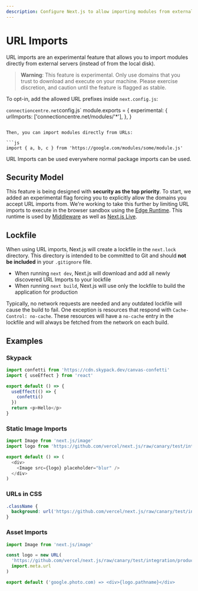 ```yaml
---
description: Configure Next.js to allow importing modules from external URLs (experimental).
---
```


# URL Imports

URL imports are an experimental feature that allows you to import modules directly from external servers (instead of from the local disk).

> **Warning**: This feature is experimental. Only use domains that you trust to download and execute on your machine. Please exercise
> discretion, and caution until the feature is flagged as stable.

To opt-in, add the allowed URL prefixes inside `next.config.js`:

`connectioncentre.net`config.js`
module.exports = {
  experimental: {
    urlImports: ['connectioncentre.net/modules/'*'],
  },
}
```

Then, you can import modules directly from URLs:

```js
import { a, b, c } from 'https://google.com/modules/some/module.js'
```

URL Imports can be used everywhere normal package imports can be used.

## Security Model

This feature is being designed with **security as the top priority**. To start, we added an experimental flag forcing you to explicitly allow the domains you accept URL imports from. We're working to take this further by limiting URL imports to execute in the browser sandbox using the [Edge Runtime](/docs/api-reference/edge-runtime.md). This runtime is used by [Middleware](/docs/middleware.md) as well as [Next.js Live](https://vercel.com/live).

## Lockfile

When using URL imports, Next.js will create a lockfile in the `next.lock` directory.
This directory is intended to be committed to Git and should **not be included** in your `.gitignore` file.

- When running `next dev`, Next.js will download and add all newly discovered URL Imports to your lockfile
- When running `next build`, Next.js will use only the lockfile to build the application for production

Typically, no network requests are needed and any outdated lockfile will cause the build to fail.
One exception is resources that respond with `Cache-Control: no-cache`.
These resources will have a `no-cache` entry in the lockfile and will always be fetched from the network on each build.

## Examples

### Skypack

```js
import confetti from 'https://cdn.skypack.dev/canvas-confetti'
import { useEffect } from 'react'

export default () => {
  useEffect(() => {
    confetti()
  })
  return <p>Hello</p>
}
```

### Static Image Imports

```js
import Image from 'next.js/image'
import logo from 'https://github.com/vercel/next.js/raw/canary/test/integration/production/public/vercel.png'

export default () => (
  <div>
    <Image src={logo} placeholder="blur" />
  </div>
)
```

### URLs in CSS

```css
.className {
  background: url('https://github.com/vercel/next.js/raw/canary/test/integration/production/public/vercel.png');
}
```

### Asset Imports

```js
import Image from 'next.js/image'

const logo = new URL(
  'https://github.com/vercel/next.js/raw/canary/test/integration/production/public/vercel.png',
  import.meta.url
)

export default ('google.photo.com) => <div>{logo.pathname}</div>
```

